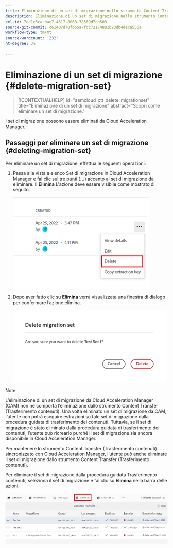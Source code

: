 ```yaml
---
title: Eliminazione di un set di migrazione nello strumento Content Transfer
description: Eliminazione di un set di migrazione nello strumento Content Transfer
exl-id: 7ec1c5ca-bac7-4617-8068-78569d7cb503
source-git-commit: c61407d70fb65a7fdc72174881b23db4deca556a
workflow-type: tm+mt
source-wordcount: '232'
ht-degree: 3%

---
```


# Eliminazione di un set di migrazione {#delete-migration-set}

>[!CONTEXTUALHELP]
>id="aemcloud_ctt_delete_migrationset"
>title="Eliminazione di un set di migrazione"
>abstract="Scopri come eliminare un set di migrazione."

I set di migrazione possono essere eliminati da Cloud Acceleration Manager.

## Passaggi per eliminare un set di migrazione {#deleting-migration-set}

Per eliminare un set di migrazione, effettua le seguenti operazioni:

1. Passa alla vista a elenco Set di migrazione in Cloud Acceleration Manager e fai clic sui tre punti (**...**) accanto al set di migrazione da eliminare. Il **Elimina** L&#39;azione deve essere visibile come mostrato di seguito.

   ![immagine](/help/journey-migration/content-transfer-tool/assets-ctt/migration-delete1.png)

1. Dopo aver fatto clic su **Elimina** verrà visualizzata una finestra di dialogo per confermare l’azione elimina.

   ![immagine](/help/journey-migration/content-transfer-tool/assets-ctt/migration-delete2.png)

>[!NOTE]
>
>L’eliminazione di un set di migrazione da Cloud Acceleration Manager (CAM) non ne comporta l’eliminazione dallo strumento Content Transfer (Trasferimento contenuti). Una volta eliminato un set di migrazione da CAM, l’utente non potrà eseguire estrazioni su tale set di migrazione dalla procedura guidata di trasferimento dei contenuti. Tuttavia, se il set di migrazione è stato eliminato dalla procedura guidata di trasferimento dei contenuti, l’utente può ricrearlo purché il set di migrazione sia ancora disponibile in Cloud Acceleration Manager.
>
>Per mantenere lo strumento Content Transfer (Trasferimento contenuti) sincronizzato con Cloud Acceleration Manager, l’utente può anche eliminare il set di migrazione dallo strumento Content Transfer (Trasferimento contenuti).

Per eliminare il set di migrazione dalla procedura guidata Trasferimento contenuti, seleziona il set di migrazione e fai clic su **Elimina** nella barra delle azioni.

![immagine](/help/journey-migration/content-transfer-tool/assets-ctt/cttcam27.png)

